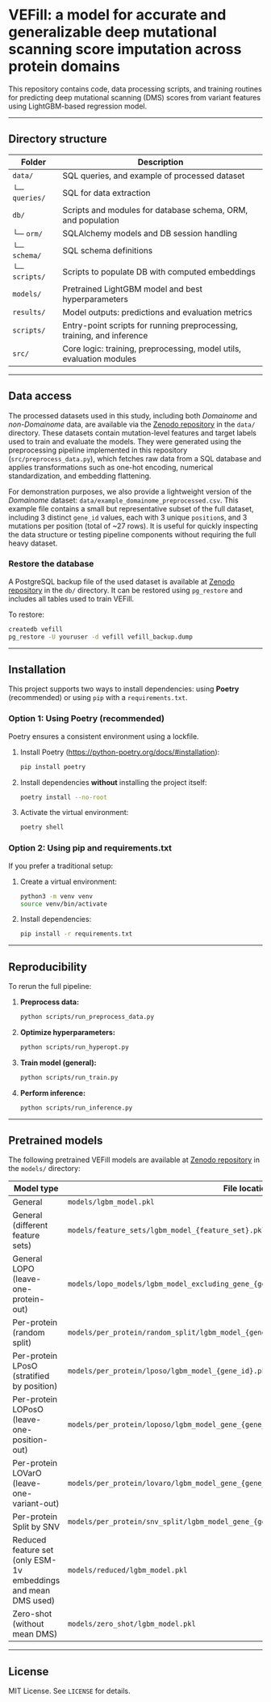 # VEFill: a model for accurate and generalizable deep mutational scanning score imputation across protein domains

This repository contains code, data processing scripts, and training routines for predicting deep mutational scanning (DMS) scores from variant features using LightGBM-based regression model.

---

## Directory structure

| Folder              | Description                                                                 |
|---------------------|-----------------------------------------------------------------------------|
| `data/`             | SQL queries, and example of processed dataset                               |
| └─ `queries/`       | SQL for data extraction                                                     |
| `db/`               | Scripts and modules for database schema, ORM, and population                |
| └─ `orm/`           | SQLAlchemy models and DB session handling                                   |
| └─ `schema/`        | SQL schema definitions                                                      |
| └─ `scripts/`       | Scripts to populate DB with computed embeddings                             |
| `models/`           | Pretrained LightGBM model and best hyperparameters                          |
| `results/`          | Model outputs: predictions and evaluation metrics                           |
| `scripts/`          | Entry-point scripts for running preprocessing, training, and inference      |
| `src/`              | Core logic: training, preprocessing, model utils, evaluation modules        |

---

## Data access

The processed datasets used in this study, including both *Domainome* and *non-Domainome* data, are available via the [Zenodo repository](https://zenodo.org/records/15329751?preview=1&token=eyJhbGciOiJIUzUxMiJ9.eyJpZCI6ImQyN2E5YTRlLWE0OWUtNDNjNC1hOGJhLTU1MTZjYTMyMDk4YyIsImRhdGEiOnt9LCJyYW5kb20iOiJmMTIwZDYyODBjMmE5M2Q5MmJiYmZhZWNkOWUyMTkzNiJ9.DXpvjkJd9-2njL3pTqcc1dcDu_Cz-XlBw3_zRcX6upLhcDJ2vxXimP667p5NWcxLQ2O7f616OrwKWxIhabeqGA) in the `data/` directory. These datasets contain mutation-level features and target labels used to train and evaluate the models. They were generated using the preprocessing pipeline implemented in this repository (`src/preprocess_data.py`), which fetches raw data from a SQL database and applies transformations such as one-hot encoding, numerical standardization, and embedding flattening.

For demonstration purposes, we also provide a lightweight version of the *Domainome* dataset: `data/example_domainome_preprocessed.csv`. This example file contains a small but representative subset of the full dataset, including 3 distinct `gene_id` values, each with 3 unique `position`s, and 3 mutations per position (total of ~27 rows). It is useful for quickly inspecting the data structure or testing pipeline components without requiring the full heavy dataset.

### Restore the database

A PostgreSQL backup file of the used dataset is available at [Zenodo repository](https://zenodo.org/records/15329751?preview=1&token=eyJhbGciOiJIUzUxMiJ9.eyJpZCI6ImQyN2E5YTRlLWE0OWUtNDNjNC1hOGJhLTU1MTZjYTMyMDk4YyIsImRhdGEiOnt9LCJyYW5kb20iOiJmMTIwZDYyODBjMmE5M2Q5MmJiYmZhZWNkOWUyMTkzNiJ9.DXpvjkJd9-2njL3pTqcc1dcDu_Cz-XlBw3_zRcX6upLhcDJ2vxXimP667p5NWcxLQ2O7f616OrwKWxIhabeqGA) in the `db/` directory. It can be restored using `pg_restore` and includes all tables used to train VEFill.

To restore:

```bash
createdb vefill
pg_restore -U youruser -d vefill vefill_backup.dump
```

---

## Installation

This project supports two ways to install dependencies: using **Poetry** (recommended) or using `pip` with a `requirements.txt`.

### Option 1: Using Poetry (recommended)

Poetry ensures a consistent environment using a lockfile.

1. Install Poetry (https://python-poetry.org/docs/#installation):  
   ```bash
   pip install poetry
   ```
2. Install dependencies **without** installing the project itself:
   ```bash
   poetry install --no-root
   ```
3. Activate the virtual environment:
   ```bash
   poetry shell
   ```

### Option 2: Using pip and requirements.txt

If you prefer a traditional setup:

1. Create a virtual environment:
   ```bash
   python3 -m venv venv
   source venv/bin/activate
   ```

2. Install dependencies:
   ```bash
   pip install -r requirements.txt
   ```
   
---

## Reproducibility

To rerun the full pipeline:

1. **Preprocess data:**
   ```bash
   python scripts/run_preprocess_data.py
   ```

2. **Optimize hyperparameters:**
   ```bash
   python scripts/run_hyperopt.py
   ```

3. **Train model (general):**
   ```bash
   python scripts/run_train.py
   ```

4. **Perform inference:**
   ```bash
   python scripts/run_inference.py
   ```

---

## Pretrained models

The following pretrained VEFill models are available at [Zenodo repository](https://zenodo.org/records/15329751?preview=1&token=eyJhbGciOiJIUzUxMiJ9.eyJpZCI6ImQyN2E5YTRlLWE0OWUtNDNjNC1hOGJhLTU1MTZjYTMyMDk4YyIsImRhdGEiOnt9LCJyYW5kb20iOiJmMTIwZDYyODBjMmE5M2Q5MmJiYmZhZWNkOWUyMTkzNiJ9.DXpvjkJd9-2njL3pTqcc1dcDu_Cz-XlBw3_zRcX6upLhcDJ2vxXimP667p5NWcxLQ2O7f616OrwKWxIhabeqGA) in the `models/` directory:

| Model type                | File location                                              |
|---------------------------|------------------------------------------------------------|
| General             | `models/lgbm_model.pkl`                                    |
| General (different feature sets) | `models/feature_sets/lgbm_model_{feature_set}.pkl`                                    |
| General LOPO (leave-one-protein-out) | `models/lopo_models/lgbm_model_excluding_gene_{gene_id}.pkl`         |
| Per-protein (random split)      | `models/per_protein/random_split/lgbm_model_{gene_id}.pkl`|
| Per-protein LPosO (stratified by position)      | `models/per_protein/lposo/lgbm_model_{gene_id}.pkl` |
| Per-protein LOPosO (leave-one-position-out)      | `models/per_protein/loposo/lgbm_model_gene_{gene_id}_excluding_pos_{position}.pkl` |
| Per-protein LOVarO (leave-one-variant-out)      | `models/per_protein/lovaro/lgbm_model_gene_{gene_id}_excluding_variant_{mutation_id}.pkl` |
| Per-protein Split by SNV      | `models/per_protein/snv_split/lgbm_model_gene_{gene_id}_lnsnvo.pkl` |
| Reduced feature set (only ESM-1v embeddings and mean DMS used)     | `models/reduced/lgbm_model.pkl` |
| Zero-shot (without mean DMS)     | `models/zero_shot/lgbm_model.pkl` |

---

## License

MIT License. See `LICENSE` for details.